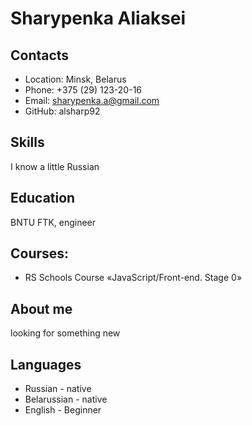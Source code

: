 # Sharypenka Aliaksei

## Contacts
* Location: Minsk, Belarus
* Phone: +375 (29) 123-20-16
* Email: sharypenka.a@gmail.com
* GitHub: alsharp92

## Skills
I know a little Russian

## Education
BNTU FTK, engineer

## Courses:
* RS Schools Course «JavaScript/Front-end. Stage 0» 

## About me
looking for something new

## Languages
* Russian - native
* Belarussian - native
* English - Beginner
